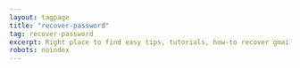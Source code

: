 ```yaml
---
layout: tagpage
title: "recover-password"
tag: recover-password
excerpt: Right place to find easy tips, tutorials, how-to recover gmail password, forget password, strong password
robots: noindex
---
```

